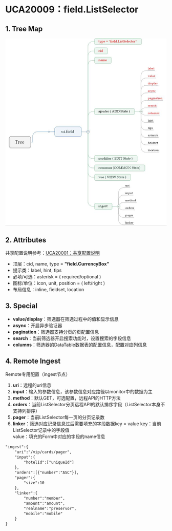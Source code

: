 # UCA20009：field.ListSelector

## 1. Tree Map

![](/engine/spec/component/img/field-009-01.JPG)

## 2. Attributes

共享配置说明参考：[UCA20001：共享配置说明](/engine/spec/component/field-shared.md)

* 顶层：cid, name, type = **"field.CurrencyBox"**
* 提示类：label, hint, tips
* 必填/可选：asterisk = \( required/optional \)
* 图标/单位：icon, unit, position = \( left/right \)
* 布局信息：inline, fieldset, location

## 3. Special

* **value/display**：筛选器在筛选过程中的值和显示信息
* **async**：开启异步验证器
* **pagination**：筛选器支持分页的页配置信息
* **search**：当前筛选器开启搜索功能时，设置搜索的字段信息
* **columns**：筛选器的DataTable数据表的配置信息，配置对应列信息

## 4. Remote Ingest

Remote专用配置（ingest节点）

1. **uri**：远程的uri信息
2. **input**：输入的参数信息，该参数信息对应路径以monitor中的数据为主
3. **method**：默认GET，可选配置，远程API的HTTP方法
4. **orders**：当前ListSelector分页远程API的默认排序字段（ListSelector本身不支持列排序）
5. **pager**：当前ListSelector每一页的分页记录数
6. **linker**：筛选对应记录信息过后需要填充的字段数据key = value
   key：当前ListSelector记录中的字段值  
   value：填充的Form中对应的字段的name信息

```
"ingest":{
    "uri":"/vip/cards/pager",
    "input":{
        "hotelId":["uniqueId"]
    },
    "orders":[{"number":"ASC"}],
    "pager":{
        "size":10
    },
    "linker":{
        "number":"member",
        "amount":"amount",
        "realname":"preservor",
        "mobile":"mobile"
    }
}
```




